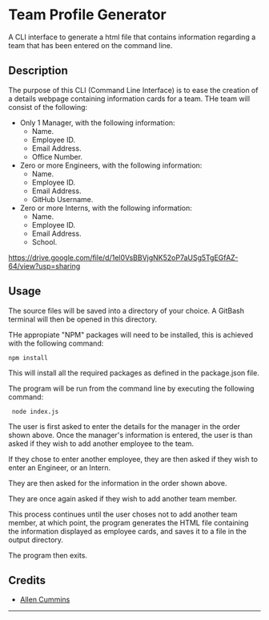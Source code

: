 # Team Profile Generator

A CLI interface to generate a html file that contains information regarding a team that has been entered on the command line.

## Description

The purpose of this CLI (Command Line Interface) is to ease the creation of a details webpage containing information cards for a team.
THe team will consist of the following:

* Only 1 Manager, with the following information:  
  * Name.
  * Employee ID.
  * Email Address.
  * Office Number.
* Zero or more Engineers, with the following information:
  * Name.
  * Employee ID.
  * Email Address.
  * GitHub Username.
* Zero or more Interns, with the following information:
  * Name.
  * Employee ID.
  * Email Address.
  * School.

https://drive.google.com/file/d/1el0VsBBVjgNK52oP7aUSg5TgEGfAZ-64/view?usp=sharing

## Usage

The source files will be saved into a directory of your choice.
A GitBash terminal will then be opened in this directory.

THe appropiate "NPM" packages will need to be installed, this is achieved with the following command:

```text
npm install
```

This will install all the required packages as defined in the package.json file.

The program will be run from the command line by executing the following command:

```text
 node index.js
```

The user is first asked to enter the details for the manager in the order shown above.
Once the manager's information is entered, the user is than asked if they wish to add another employee to the team.

If they chose to enter another employee, they are then asked if they wish to enter an Engineer, or an Intern.

They are then asked for the information in the order shown above.

They are once again asked if they wish to add another team member.

This process continues until the user choses not to add another team member, at which point, the program generates the HTML file containing the information displayed as employee cards, and saves it to a file in the output directory.

The program then exits.

## Credits

* [Allen Cummins](https://github.com/Allen-EC)  

---

